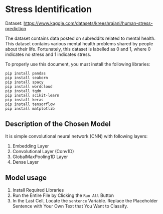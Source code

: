 # Stress Identification

Dataset: https://www.kaggle.com/datasets/kreeshrajani/human-stress-prediction

The dataset contains data posted on subreddits related to mental health. This dataset contains various mental health problems shared by people about their life. 
Fortunately, this dataset is labelled as 0 and 1, where 0 indicates no stress and 1 indicates stress.

To properly use this document, you must install the following libraries:
```shell
pip install pandas
pip install seaborn
pip install spacy
pip install wordcloud
pip install tqdm
pip install scikit-learn
pip install keras
pip install tensorflow
pip install matplotlib
```
## Description of the Chosen Model

It is simple convolutional neural network (CNN) with following layers:
1. Embedding Layer
2. Convolutional Layer (Conv1D)
3. GlobalMaxPooling1D Layer
4. Dense Layer

## Model usage
1. Install Required Libraries
2. Run the Entire File by Clicking the `Run All` Button
3. In the Last Cell, Locate the `sentence` Variable. Replace the Placeholder Sentence with Your Own Text that You Want to Classify.